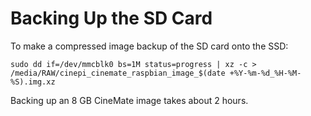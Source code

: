 # Backing Up the SD Card

To make a compressed image backup of the SD card onto the SSD:

    sudo dd if=/dev/mmcblk0 bs=1M status=progress | xz -c > /media/RAW/cinepi_cinemate_raspbian_image_$(date +%Y-%m-%d_%H-%M-%S).img.xz

Backing up an 8 GB CineMate image takes about 2 hours.
